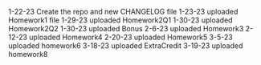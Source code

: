 1-22-23 Create the repo and new CHANGELOG file
1-23-23 uploaded Homework1 file
1-29-23 uploaded Homework2Q1
1-30-23 uploaded Homework2Q2
1-30-23 uploaded Bonus
2-6-23 uploaded Homework3
2-12-23 uploaded Homework4
2-20-23 uploaded Homework5
3-5-23 uploaded homework6
3-18-23 uploaded ExtraCredit
3-19-23 uploaded homework8
